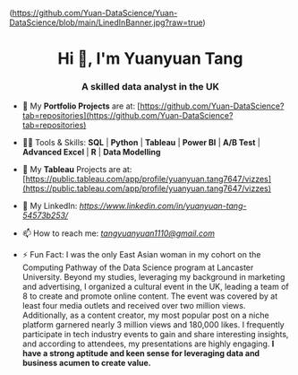 (https://github.com/Yuan-DataScience/Yuan-DataScience/blob/main/LinedInBanner.jpg?raw=true)
<h1 align="center">Hi 👋, I'm Yuanyuan Tang</h1>
<h3 align="center">A skilled data analyst in the UK</h3>

- 🔭 My **Portfolio Projects** are at:  [https://github.com/Yuan-DataScience?tab=repositories](https://github.com/Yuan-DataScience?tab=repositories)

- 👨‍💻 Tools & Skills:                    **SQL** | **Python** | **Tableau** | **Power BI** | **A/B Test** | **Advanced Excel**  | **R**  | **Data Modelling** 

- 🤝 My **Tableau** Projects are at:  [https://public.tableau.com/app/profile/yuanyuan.tang7647/vizzes](https://public.tableau.com/app/profile/yuanyuan.tang7647/vizzes)

- 💬 My LinkedIn:                       *https://www.linkedin.com/in/yuanyuan-tang-54573b253/*

- 📫 How to reach me:                  *tangyuanyuan1110@gmail.com*

- ⚡ Fun Fact:                      I was the only East Asian woman in my cohort on the Computing Pathway of the Data Science program at Lancaster University. Beyond my studies, leveraging my background in marketing and advertising, I organized a cultural event in the UK, leading a team of 8 to create and promote online content. The event was covered by at least four media outlets and received over two million views. Additionally, as a content creator, my most popular post on a niche platform garnered nearly 3 million views and 180,000 likes. I frequently participate in tech industry events to gain and share interesting insights, and according to attendees, my presentations are highly engaging. **I have a strong aptitude and keen sense for leveraging data and business acumen to create value.** 




